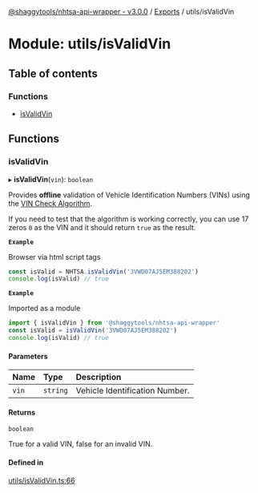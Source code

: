 [@shaggytools/nhtsa-api-wrapper - v3.0.0](../index.md) / [Exports](../modules.md) / utils/isValidVin

# Module: utils/isValidVin

## Table of contents

### Functions

- [isValidVin](utils_isValidVin.md#isvalidvin)

## Functions

### isValidVin

▸ **isValidVin**(`vin`): `boolean`

Provides **offline** validation of Vehicle Identification Numbers (VINs) using the
[VIN Check Algorithm](https://en.wikibooks.org/wiki/Vehicle_Identification_Numbers_(VIN_codes)/Check_digit).

If you need to test that the algorithm is working correctly, you can use 17 zeros `0` as
the VIN and it should return `true` as the result.

**`Example`**

Browser via html script tags
```ts
const isValid = NHTSA.isValidVin('3VWD07AJ5EM388202')
console.log(isValid) // true
```

**`Example`**

Imported as a module
```ts
import { isValidVin } from '@shaggytools/nhtsa-api-wrapper'
const isValid = isValidVin('3VWD07AJ5EM388202')
console.log(isValid) // true
```

#### Parameters

| Name | Type | Description |
| :------ | :------ | :------ |
| `vin` | `string` | Vehicle Identification Number. |

#### Returns

`boolean`

True for a valid VIN, false for an invalid VIN.

#### Defined in

[utils/isValidVin.ts:66](https://github.com/ShaggyTech/nhtsa-api-wrapper/blob/881ab5c/packages/lib/src/utils/isValidVin.ts#L66)
